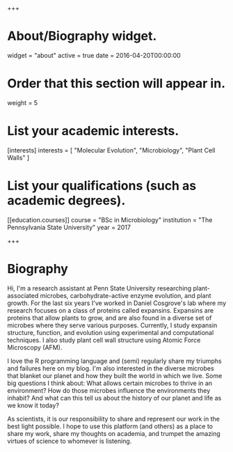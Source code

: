 +++
# About/Biography widget.
widget = "about"
active = true
date = 2016-04-20T00:00:00

# Order that this section will appear in.
weight = 5

# List your academic interests.
[interests]
  interests = [
    "Molecular Evolution",
    "Microbiology",
    "Plant Cell Walls"
  ]

# List your qualifications (such as academic degrees).
[[education.courses]]
  course = "BSc in Microbiology"
  institution = "The Pennsylvania State University"
  year = 2017
 
+++

# Biography

Hi, I'm a research assistant at Penn State University researching plant-associated microbes, carbohydrate-active enzyme evolution, and plant growth. For the last six years I've worked in Daniel Cosgrove's lab where my research focuses on a class of proteins called expansins. Expansins are proteins that allow plants to grow, and are also found in a diverse set of microbes where they serve various purposes. Currently, I study expansin structure, function, and evolution using experimental and computational techniques. I also study plant cell wall structure using Atomic Force Microscopy (AFM). 

I love the R programming language and (semi) regularly share my triumphs and failures here on my blog. I'm also interested in the diverse microbes that blanket our planet and how they built the world in which we live. Some big questions I think about: What allows certain microbes to thrive in an environment? How do those microbes influence the environments they inhabit? And what can this tell us about the history of our planet and life as we know it today? 

As scientists, it is our responsibility to share and represent our work in the best light possible. I hope to use this platform (and others) as a place to share my work, share my thoughts on academia, and trumpet the amazing virtues of science to whomever is listening. 
